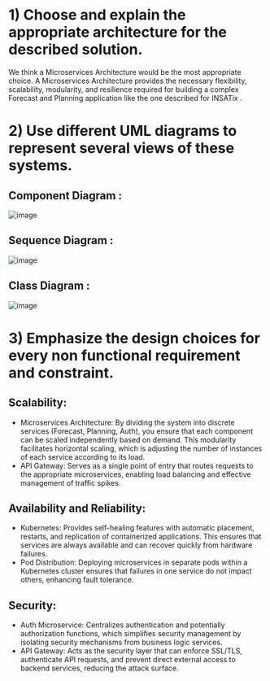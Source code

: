 # 1)  Choose and explain the appropriate architecture for the described solution.
We think a Microservices Architecture would be the most appropriate choice. A Microservices Architecture provides the necessary flexibility, scalability, modularity,
and resilience required for building a complex Forecast and Planning application like the one described for INSATix .

# 2) Use different UML diagrams to represent several views of these systems.
## Component Diagram :

![image](https://github.com/firassaada/Software-Architecture-Labs/assets/94303698/1fb202c4-0a10-42ae-95ba-835f4febe715)

## Sequence Diagram : 

![image](https://github.com/firassaada/Software-Architecture-Labs/assets/94303698/4d65fa44-22de-4d31-9936-a3e443f0ea62)

## Class Diagram :

![image](https://github.com/firassaada/Software-Architecture-Labs/assets/94303698/b5591430-f055-4723-8426-b126767fadc4)

# 3) Emphasize the design choices for every non functional requirement and constraint.
## Scalability:
- Microservices Architecture: By dividing the system into discrete services (Forecast, Planning, Auth), you ensure that each component can be scaled independently based on demand. This modularity facilitates horizontal scaling, which is adjusting the number of instances of each service according to its load.
- API Gateway: Serves as a single point of entry that routes requests to the appropriate microservices, enabling load balancing and effective management of traffic spikes.
## Availability and Reliability:
- Kubernetes: Provides self-healing features with automatic placement, restarts, and replication of containerized applications. This ensures that services are always available and can recover quickly from hardware failures.
- Pod Distribution: Deploying microservices in separate pods within a Kubernetes cluster ensures that failures in one service do not impact others, enhancing fault tolerance.
## Security:
- Auth Microservice: Centralizes authentication and potentially authorization functions, which simplifies security management by isolating security mechanisms from business logic services.
- API Gateway: Acts as the security layer that can enforce SSL/TLS, authenticate API requests, and prevent direct external access to backend services, reducing the attack surface.
